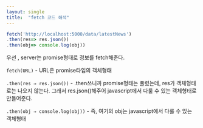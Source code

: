 ```yaml
---
layout: single
title:  "fetch 코드 해석"
---
```


```js
fetch('http://localhost:5000/data/latestNews')
.then(res=> res.json())
.then(obj=> console.log(obj))
```



우선 , server는 promise형태로 정보를 fetch해준다.

`fetch(URL)`   - URL은 promise타입의 객체형태

`.then(res ⇒ res.json())`    - .then쓰니까 promise형태는 풀렸는데, res가 객체형태로는 나오지 않는다. 그래서 res.json()해주어 javascript에서 다룰 수 있는 객체형태로 만들어준다.

`.then(obj ⇒ console.log(obj))`   - 즉, 여기의 obj는  javascript에서 다룰 수 있는 객체형태
